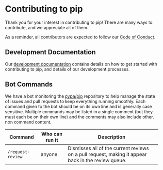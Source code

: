 # Contributing to pip

Thank you for your interest in contributing to pip! There are many ways to
contribute, and we appreciate all of them.

As a reminder, all contributors are expected to follow our [Code of Conduct][coc].

[coc]: https://www.pypa.io/en/latest/code-of-conduct/

## Development Documentation

Our [development documentation](https://pip.pypa.io/en/latest/development/) contains details on how to get started with contributing to pip, and details of our development processes.

## Bot Commands

We have a bot monitoring the [pypa/pip](https://github.com/pypa/pip) repository
to help manage the state of issues and pull requests to keep everything running
smoothly. Each command given to the bot should be on its own line and is
generally case sensitive. Multiple commands may be listed in a single comment
(but they must each be on their own line) and the comments may also include
other, non command content.

Command | Who can run it | Description
--- | --- | ---
`/request-review` | anyone | Dismisses all of the current reviews on a pull request, making it appear back in the review queue.

